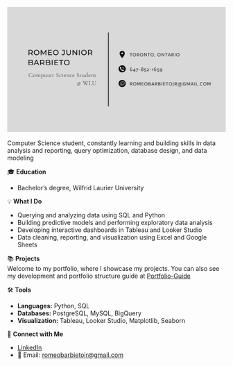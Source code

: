 ![Romeo Junior Barbieto](Romeo%20Junior%20Barbieto.png)

Computer Science student, constantly learning and building skills in data analysis and reporting, query optimization, database design, and data modeling

🎓 **Education**  
- Bachelor’s degree, Wilfrid Laurier University  

💡 **What I Do**  
- Querying and analyzing data using SQL and Python  
- Building predictive models and performing exploratory data analysis  
- Developing interactive dashboards in Tableau and Looker Studio  
- Data cleaning, reporting, and visualization using Excel and Google Sheets  

📚 **Projects**  
Welcome to my portfolio, where I showcase my projects. You can also see my development and portfolio structure guide at [Portfolio-Guide](https://github.com/romeojuniorb/Portfolio-Guide)  

🛠️ **Tools**  
- **Languages:** Python, SQL  
- **Databases:** PostgreSQL, MySQL, BigQuery  
- **Visualization:** Tableau, Looker Studio, Matplotlib, Seaborn  

👋 **Connect with Me**  
- [LinkedIn](https://www.linkedin.com/in/romeojb/)  
- 📧 Email: romeobarbietojr@gmail.com  
